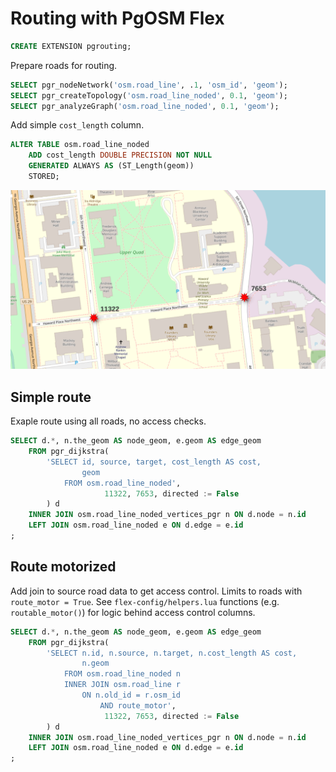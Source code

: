 # Routing with PgOSM Flex


```sql
CREATE EXTENSION pgrouting;
```

Prepare roads for routing.

```sql
SELECT pgr_nodeNetwork('osm.road_line', .1, 'osm_id', 'geom');
SELECT pgr_createTopology('osm.road_line_noded', 0.1, 'geom');
SELECT pgr_analyzeGraph('osm.road_line_noded', 0.1, 'geom');
```

Add simple `cost_length` column.


```sql
ALTER TABLE osm.road_line_noded
    ADD cost_length DOUBLE PRECISION NOT NULL
    GENERATED ALWAYS AS (ST_Length(geom))
    STORED; 
```

![Screenshot from QGIS showing two labeled points, 11322 and 7653. The road between the two points is shown with a light gray dash indicating the access tag indicates non-public travel.](dc-example-route-start-end-vertices.png)

## Simple route

Exaple route using all roads, no access checks.

```sql
SELECT d.*, n.the_geom AS node_geom, e.geom AS edge_geom
    FROM pgr_dijkstra(
        'SELECT id, source, target, cost_length AS cost,
                geom
            FROM osm.road_line_noded',
                     11322, 7653, directed := False
        ) d
    INNER JOIN osm.road_line_noded_vertices_pgr n ON d.node = n.id
    LEFT JOIN osm.road_line_noded e ON d.edge = e.id
;
```

## Route motorized

Add join to source road data to get access control.  Limits to roads
with `route_motor = True`. See `flex-config/helpers.lua`
functions (e.g. `routable_motor()`) for logic behind access
control columns.


```sql
SELECT d.*, n.the_geom AS node_geom, e.geom AS edge_geom
    FROM pgr_dijkstra(
        'SELECT n.id, n.source, n.target, n.cost_length AS cost,
                n.geom
            FROM osm.road_line_noded n
            INNER JOIN osm.road_line r
            	ON n.old_id = r.osm_id
            		AND route_motor',
                     11322, 7653, directed := False
        ) d
    INNER JOIN osm.road_line_noded_vertices_pgr n ON d.node = n.id
    LEFT JOIN osm.road_line_noded e ON d.edge = e.id
;
```

